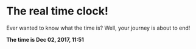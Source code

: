 # The real time clock!

Ever wanted to know what the time is? Well, your journey is about to end!

**The time is Dec 02, 2017, 11:51**